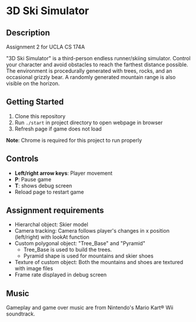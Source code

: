 # 3D Ski Simulator

## Description

Assignment 2 for UCLA CS 174A

"3D Ski Simulator" is a third-person endless runner/skiing simulator.
Control your character and avoid obstacles to reach the farthest distance possible. The environment is procedurally generated with trees, rocks, and an occasional grizzly bear. A randomly generated mountain range is also visible on the horizon.

## Getting Started
1. Clone this repository
2. Run `./start` in project directory to open webpage in browser
3. Refresh page if game does not load

**Note**: Chrome is required for this project to run properly

## Controls
- **Left/right arrow keys**: Player movement
- **P**: Pause game
- **T**: shows debug screen
- Reload page to restart game

## Assignment requirements
- Hierarchal object: Skier model
- Camera tracking: Camera follows player's changes in x position (left/right)
with lookAt function
- Custom polygonal object: "Tree_Base" and "Pyramid"
    - Tree_Base is used to build the trees.
    - Pyramid shape is used for mountains and skier shoes
- Texture of custom object: Both the mountains and shoes are textured with
image files
- Frame rate displayed in debug screen

## Music
Gameplay and game over music are from Nintendo's Mario Kart® Wii soundtrack.
